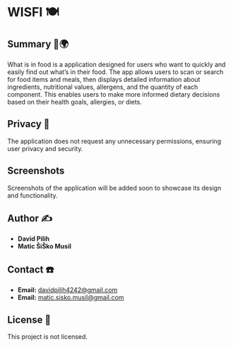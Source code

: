 # WISFI  🍽️

## Summary 🍔🌍
What is in food is a application designed for users who want to quickly and easily find out what’s in their food. The app allows users to scan or search for food items and meals, then displays detailed information about ingredients, nutritional values, allergens, and the quantity of each component. This enables users to make more informed dietary decisions based on their health goals, allergies, or diets.

## Privacy 🔐

The application does not request any unnecessary permissions, ensuring user privacy and security.

## Screenshots

Screenshots of the application will be added soon to showcase its design and functionality.

## Author ✍️

- **David Pilih**
- **Matic ŠiŠko Musil**

## Contact ☎️

- **Email:** [davidpilih4242@gmail.com](mailto:davidpilih4242@gmail.com)
- **Email:** [matic.sisko.musil@gmail.com](mailto:matic.sisko.musil@gmail.com)

## License 📄

This project is not licensed.
